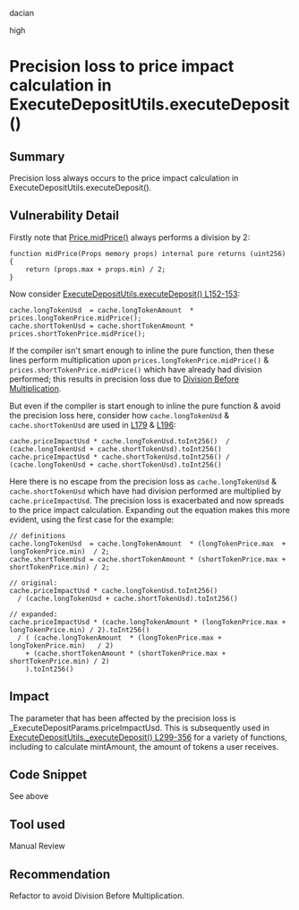 dacian

high

# Precision loss to price impact calculation in ExecuteDepositUtils.executeDeposit()

## Summary
Precision loss always occurs to the price impact calculation in ExecuteDepositUtils.executeDeposit().

## Vulnerability Detail
Firstly note that [Price.midPrice()](https://github.com/sherlock-audit/2023-04-gmx/blob/main/gmx-synthetics/contracts/price/Price.sol#L25-L27) always performs a division by 2:

```solidity
function midPrice(Props memory props) internal pure returns (uint256) {
	return (props.max + props.min) / 2;
}
```

Now consider [ExecuteDepositUtils.executeDeposit() L152-153](https://github.com/sherlock-audit/2023-04-gmx/blob/main/gmx-synthetics/contracts/deposit/ExecuteDepositUtils.sol#L152-L153):

```solidity
cache.longTokenUsd  = cache.longTokenAmount  * prices.longTokenPrice.midPrice();
cache.shortTokenUsd = cache.shortTokenAmount * prices.shortTokenPrice.midPrice();
```

If the compiler isn't smart enough to inline the pure function, then these lines perform multiplication upon ``prices.longTokenPrice.midPrice()`` & ``prices.shortTokenPrice.midPrice()`` which have already had division performed; this results in precision loss due to [Division Before Multiplication](https://dacian.me/precision-loss-errors#heading-division-before-multiplication). 

But even if the compiler is start enough to inline the pure function & avoid the precision loss here, consider how ``cache.longTokenUsd`` & ``cache.shortTokenUsd`` are used in [L179](https://github.com/sherlock-audit/2023-04-gmx/blob/main/gmx-synthetics/contracts/deposit/ExecuteDepositUtils.sol#L179) & [L196](https://github.com/sherlock-audit/2023-04-gmx/blob/main/gmx-synthetics/contracts/deposit/ExecuteDepositUtils.sol#L196):

```solidity
cache.priceImpactUsd * cache.longTokenUsd.toInt256()  / (cache.longTokenUsd + cache.shortTokenUsd).toInt256()
cache.priceImpactUsd * cache.shortTokenUsd.toInt256() / (cache.longTokenUsd + cache.shortTokenUsd).toInt256()
```

Here there is no escape from the precision loss as ``cache.longTokenUsd`` & ``cache.shortTokenUsd`` which have had division performed are multiplied by ``cache.priceImpactUsd``. The precision loss is exacerbated and now spreads to the price impact calculation. Expanding out the equation makes this more evident, using the first case for the example:

```solidity
// definitions
cache.longTokenUsd  = cache.longTokenAmount  * (longTokenPrice.max  + longTokenPrice.min)  / 2;
cache.shortTokenUsd = cache.shortTokenAmount * (shortTokenPrice.max + shortTokenPrice.min) / 2;

// original:
cache.priceImpactUsd * cache.longTokenUsd.toInt256() 
  / (cache.longTokenUsd + cache.shortTokenUsd).toInt256()

// expanded:
cache.priceImpactUsd * (cache.longTokenAmount * (longTokenPrice.max + longTokenPrice.min) / 2).toInt256() 
  / ( (cache.longTokenAmount  * (longTokenPrice.max + longTokenPrice.min)   / 2) 
    + (cache.shortTokenAmount * (shortTokenPrice.max + shortTokenPrice.min) / 2) 
    ).toInt256()
```

## Impact
The parameter that has been affected by the precision loss is _ExecuteDepositParams.priceImpactUsd. This is subsequently used in [ExecuteDepositUtils._executeDeposit() L299-356](https://github.com/sherlock-audit/2023-04-gmx/blob/main/gmx-synthetics/contracts/deposit/ExecuteDepositUtils.sol#L299-L356) for a variety of functions, including to calculate mintAmount, the amount of tokens a user receives.

## Code Snippet
See above

## Tool used
Manual Review

## Recommendation
Refactor to avoid Division Before Multiplication.